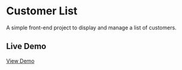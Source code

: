 # Customer List

A simple front-end project to display and manage a list of customers.

## Live Demo
[View Demo](https://mollaei-dev.github.io/customer-list/)

